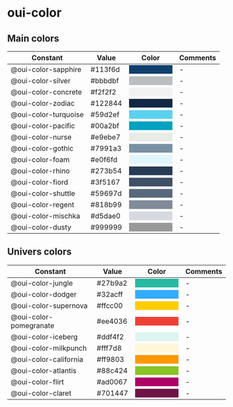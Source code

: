 # oui-color

## Main colors

| Constant              | Value     | Color                        			  										 | Comments |
| --------------------- | --------- | ------------------------------------------------------------------------------ | -------- |
| @oui-color-sapphire   | #113f6d   | <div style="width: 100px; height: 20px; background-color: #113f6d;"></div>	 | -		|
| @oui-color-silver     | #bbbdbf   | <div style="width: 100px; height: 20px; background-color: #bbbdbf;"></div>	 | -		|
| @oui-color-concrete   | #f2f2f2   | <div style="width: 100px; height: 20px; background-color: #f2f2f2;"></div>	 | -		|
| @oui-color-zodiac 	| #122844   | <div style="width: 100px; height: 20px; background-color: #122844;"></div>	 | -		|
| @oui-color-turquoise  | #59d2ef   | <div style="width: 100px; height: 20px; background-color: #59d2ef;"></div>	 | -		|
| @oui-color-pacific    | #00a2bf   | <div style="width: 100px; height: 20px; background-color: #00a2bf;"></div>	 | -		|
| @oui-color-nurse      | #e9ebe7   | <div style="width: 100px; height: 20px; background-color: #e9ebe7;"></div>	 | -		|
| @oui-color-gothic     | #7991a3   | <div style="width: 100px; height: 20px; background-color: #7991a3;"></div>	 | -		|
| @oui-color-foam       | #e0f6fd   | <div style="width: 100px; height: 20px; background-color: #e0f6fd;"></div>	 | -		|
| @oui-color-rhino      | #273b54   | <div style="width: 100px; height: 20px; background-color: #273b54;"></div>	 | -		|
| @oui-color-fiord      | #3f5167   | <div style="width: 100px; height: 20px; background-color: #3f5167;"></div>	 | -		|
| @oui-color-shuttle    | #59697d   | <div style="width: 100px; height: 20px; background-color: #59697d;"></div>	 | -		|
| @oui-color-regent     | #818b99   | <div style="width: 100px; height: 20px; background-color: #818b99;"></div>	 | -		|
| @oui-color-mischka    | #d5dae0   | <div style="width: 100px; height: 20px; background-color: #d5dae0;"></div>	 | -		|
| @oui-color-dusty      | #999999   | <div style="width: 100px; height: 20px; background-color: #999999;"></div>	 | -		|

## Univers colors

| Constant              | Value     | Color                        													 | Comments |
| --------------------- | --------- | ------------------------------------------------------------------------------ | -------- |
| @oui-color-jungle     | #27b9a2   | <div style="width: 100px; height: 20px; background-color: #27b9a2;"></div>	 | -		|
| @oui-color-dodger     | #32acff   | <div style="width: 100px; height: 20px; background-color: #32acff;"></div>	 | -		|
| @oui-color-supernova  | #ffcc00   | <div style="width: 100px; height: 20px; background-color: #ffcc00;"></div>	 | -		|
| @oui-color-pomegranate| #ee4036   | <div style="width: 100px; height: 20px; background-color: #ee4036;"></div>	 | -		|
| @oui-color-iceberg    | #ddf4f2   | <div style="width: 100px; height: 20px; background-color: #ddf4f2;"></div>	 | -		|
| @oui-color-milkpunch  | #fff7d8   | <div style="width: 100px; height: 20px; background-color: #fff7d8;"></div>	 | -		|
| @oui-color-california | #ff9803   | <div style="width: 100px; height: 20px; background-color: #ff9803;"></div>	 | -		|
| @oui-color-atlantis   | #88c424   | <div style="width: 100px; height: 20px; background-color: #88c424;"></div>	 | -		|
| @oui-color-flirt      | #ad0067   | <div style="width: 100px; height: 20px; background-color: #ad0067;"></div>	 | -		|
| @oui-color-claret     | #701447   | <div style="width: 100px; height: 20px; background-color: #701447;"></div>	 | -		|
